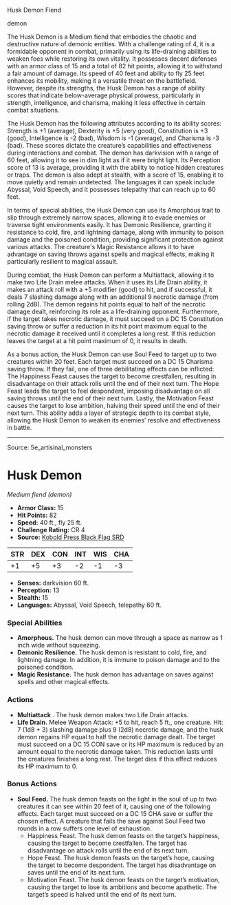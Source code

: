 <MonsterName/>Husk Demon</MonsterName>
<CreatureType/>Fiend</CreatureType>

<Subtype/>demon</Subtype>
<summary>The Husk Demon is a Medium fiend that embodies the chaotic and destructive nature of demonic entities. With a challenge rating of 4, it is a formidable opponent in combat, primarily using its life-draining abilities to weaken foes while restoring its own vitality. It possesses decent defenses with an armor class of 15 and a total of 82 hit points, allowing it to withstand a fair amount of damage. Its speed of 40 feet and ability to fly 25 feet enhances its mobility, making it a versatile threat on the battlefield. However, despite its strengths, the Husk Demon has a range of ability scores that indicate below-average physical prowess, particularly in strength, intelligence, and charisma, making it less effective in certain combat situations. </summary>

<detail>

The Husk Demon has the following attributes according to its ability scores: Strength is +1 (average), Dexterity is +5 (very good), Constitution is +3 (good), Intelligence is -2 (bad), Wisdom is -1 (average), and Charisma is -3 (bad). These scores dictate the creature’s capabilities and effectiveness during interactions and combat. The demon has darkvision with a range of 60 feet, allowing it to see in dim light as if it were bright light. Its Perception score of 13 is average, providing it with the ability to notice hidden creatures or traps. The demon is also adept at stealth, with a score of 15, enabling it to move quietly and remain undetected. The languages it can speak include Abyssal, Void Speech, and it possesses telepathy that can reach up to 60 feet.

In terms of special abilities, the Husk Demon can use its Amorphous trait to slip through extremely narrow spaces, allowing it to evade enemies or traverse tight environments easily. It has Demonic Resilience, granting it resistance to cold, fire, and lightning damage, along with immunity to poison damage and the poisoned condition, providing significant protection against various attacks. The creature's Magic Resistance allows it to have advantage on saving throws against spells and magical effects, making it particularly resilient to magical assault.

During combat, the Husk Demon can perform a Multiattack, allowing it to make two Life Drain melee attacks. When it uses its Life Drain ability, it makes an attack roll with a +5 modifier (good) to hit, and if successful, it deals 7 slashing damage along with an additional 9 necrotic damage (from rolling 2d8). The demon regains hit points equal to half of the necrotic damage dealt, reinforcing its role as a life-draining opponent. Furthermore, if the target takes necrotic damage, it must succeed on a DC 15 Constitution saving throw or suffer a reduction in its hit point maximum equal to the necrotic damage it received until it completes a long rest. If this reduction leaves the target at a hit point maximum of 0, it results in death.

As a bonus action, the Husk Demon can use Soul Feed to target up to two creatures within 20 feet. Each target must succeed on a DC 15 Charisma saving throw. If they fail, one of three debilitating effects can be inflicted: The Happiness Feast causes the target to become crestfallen, resulting in disadvantage on their attack rolls until the end of their next turn. The Hope Feast leads the target to feel despondent, imposing disadvantage on all saving throws until the end of their next turn. Lastly, the Motivation Feast causes the target to lose ambition, halving their speed until the end of their next turn. This ability adds a layer of strategic depth to its combat style, allowing the Husk Demon to weaken its enemies’ resolve and effectiveness in battle.</detail>



---

Source: 5e_artisinal_monsters

# Husk Demon

*Medium fiend (demon)*

- **Armor Class:** 15
- **Hit Points:** 82
- **Speed:** 40 ft., fly 25 ft.
- **Challenge Rating:** CR 4
- **Source:** [Kobold Press Black Flag SRD](https://koboldpress.com/black-flag-roleplaying/)

| STR | DEX | CON | INT | WIS | CHA |
| --- | --- | --- | --- | --- | --- |
| +1 | +5 | +3 | -2 | -1 | -3 |

- **Senses:** darkvision 60 ft.
- **Perception:** 13
- **Stealth:** 15
- **Languages:** Abyssal, Void Speech, telepathy 60 ft.

### Special Abilities

- **Amorphous.** The husk demon can move through a space as narrow as 1 inch wide without squeezing.
- **Demonic Resilience.** The husk demon is resistant to cold, fire, and lightning damage. In addition, it is immune to poison damage and to the poisoned condition.
- **Magic Resistance.** The husk demon has advantage on saves against spells and other magical effects.

### Actions

- **Multiattack** . The husk demon makes two Life Drain attacks.
- **Life Drain.** Melee Weapon Attack: +5 to hit, reach 5 ft., one creature. Hit: 7 (1d8 + 3) slashing damage plus 9 (2d8) necrotic damage, and the husk demon regains HP equal to half the necrotic damage dealt. The target must succeed on a DC 15 CON save or its HP maximum is reduced by an amount equal to the necrotic damage taken. This reduction lasts until the creatures finishes a long rest. The target dies if this effect reduces its HP maximum to 0.

### Bonus Actions

- **Soul Feed.** The husk demon feasts on the light in the soul of up to two creatures it can see within 20 feet of it, causing one of the following effects. Each target must succeed on a DC 15 CHA save or suffer the chosen effect. A creature that fails the save against Soul Feed two rounds in a row suffers one level of exhaustion.
	- Happiness Feast. The husk demon feasts on the target’s happiness, causing the target to become crestfallen. The target has disadvantage on attack rolls until the end of its next turn.
	- Hope Feast. The husk demon feasts on the target’s hope, causing the target to become despondent. The target has disadvantage on saves until the end of its next turn.
	- Motivation Feast. The husk demon feasts on the target’s motivation, causing the target to lose its ambitions and become apathetic. The target’s speed is halved until the end of its next turn.



